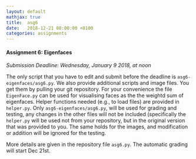 ```yaml
---
layout: default
mathjax: true
title:  asg6
date:   2018-12-21 08:00:00 +0100
categories: assignments
---
```


#### Assignment 6: Eigenfaces

*Submission Deadline: Wednesday, January 9 2018, at noon*


The only script that you have to edit and submit before the deadline is
`asg6-eigenfaces/asg6.py`. We also provide additional scripts and image
files. You get them by pulling your git
repository. For your convenience the file `EigenFace.py` can be used
for visualising faces as the the weightd sum of eigenfaces. Helper functions
needed (e.g., to load files) are provided in `helper.py`. Only
`asg6-eigenfaces/asg6.py`, will be used for grading and testing,
any changes in the other files will not be included (specifically
the `helper.py` will be used not from your repository, but in the
original version that was provided to you. The same holds for the images,
and modification or addition will be ignored for the testing.

More details are given in the repository file `asg6.py`. The automatic
grading will start Dec 21st.



